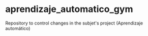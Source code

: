 # aprendizaje_automatico_gym
Repository to control changes in the subjet's project (Aprendizaje automático)
